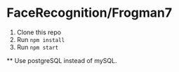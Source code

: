 # FaceRecognition/Frogman7
1. Clone this repo
2. Run `npm install`
3. Run `npm start`

** Use postgreSQL instead of mySQL.
